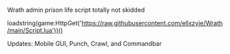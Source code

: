 Wrath admin prison life script totally not skidded

 

 
loadstring(game:HttpGet('https://raw.githubusercontent.com/ellxzyie/Wrath/main/Script.lua'))()

Updates: Mobile GUI, Punch, Crawl, and Commandbar
